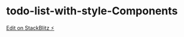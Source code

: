 # todo-list-with-style-Components

[Edit on StackBlitz ⚡️](https://stackblitz.com/edit/react-ts-xc7sz8)